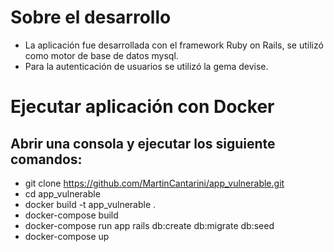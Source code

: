 # Sobre el desarrollo

* La aplicación fue desarrollada con el framework Ruby on Rails, se utilizó como motor de base de datos mysql.
* Para la autenticación de usuarios se utilizó la gema devise.

# Ejecutar aplicación con Docker

## Abrir una consola y ejecutar los siguiente comandos:
* git clone https://github.com/MartinCantarini/app_vulnerable.git
* cd app_vulnerable
* docker build -t app_vulnerable .
* docker-compose build
* docker-compose run app rails db:create db:migrate db:seed
* docker-compose up
